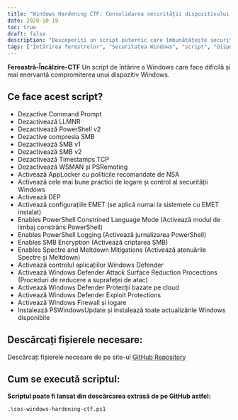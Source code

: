 ```yaml
---
title: "Windows Hardening CTF: Consolidarea securității dispozitivului Windows pentru evenimentele Capture the Flag"
date: 2020-10-19
toc: true
draft: false
description: "Descoperiți un script puternic care îmbunătățește securitatea Windows prin implementarea diverselor măsuri de întărire pentru a împiedica compromiterea."
tags: ["Întărirea ferestrelor", "Securitatea Windows", "script", "Dispozitiv Windows", "prompt de comandă", "LLMNR", "PowerShell", "SMB", "Timestamp-uri TCP", "AppLocker", "Înregistrare Windows", "DEP", "Configurații EMET", "Modul de limbaj restricționat PowerShell", "Criptare SMB", "Măsuri de atenuare Spectre și Meltdown", "Windows Defender", "Windows Firewall", "PSWindowsUpdate", "Actualizări Windows", "script de întărire", "Politici recomandate de ANS", "Controale de logare și securitate pentru Windows", "Controlul aplicațiilor Windows Defender", "Proceduri de reducere a suprafeței de atac a Windows Defender", "Protecții bazate pe cloud pentru Windows Defender", "Protecții împotriva exploatărilor din Windows Defender", "Instalarea PSWindowsUpdate", "Îmbunătățirea securității dispozitivelor Windows", "Măsuri de întărire a Windows", "consolidarea securității Windows"]
---
```


**Fereastră-Încălzire-CTF**
Un script de întărire a Windows care face dificilă și mai enervantă compromiterea unui dispozitiv Windows.

## Ce face acest script?
- Dezactive Command Prompt
- Dezactivează LLMNR
- Dezactivează PowerShell v2
- Dezactive compresia SMB
- Dezactivează SMB v1
- Dezactivează SMB v2
- Dezactivează Timestamps TCP
- Dezactivează WSMAN și PSRemoting
- Activează AppLocker cu politicile recomandate de NSA
- Activează cele mai bune practici de logare și control al securității Windows
- Activează DEP
- Activează configurațiile EMET (se aplică numai la sistemele cu EMET instalat)
- Enables PowerShell Constrined Language Mode (Activează modul de limbaj constrâns PowerShell)
- Enables PowerShell Logging (Activează jurnalizarea PowerShell)
- Enables SMB Encryption (Activează criptarea SMB)
- Enables Spectre and Meltdown Mitigations (Activează atenuările Spectre și Meltdown)
- Activează controlul aplicațiilor Windows Defender
- Activează Windows Defender Attack Surface Reduction Procections (Proceduri de reducere a suprafeței de atac)
- Activează Windows Defender Protecții bazate pe cloud
- Activează Windows Defender Exploit Protections
- Activează Windows Firewall și logare
- Instalează PSWindowsUpdate și instalează toate actualizările Windows disponibile

## Descărcați fișierele necesare:

Descărcați fișierele necesare de pe site-ul [GitHub Repository](https://github.com/simeononsecurity/Windows-Hardening-CTF)

## Cum se execută scriptul:

**Scriptul poate fi lansat din descărcarea extrasă de pe GitHub astfel:**
```
.\sos-windows-hardening-ctf.ps1
```
